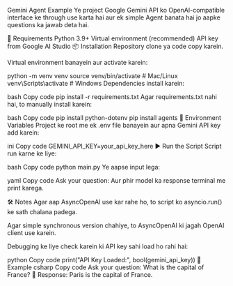 Gemini Agent Example
Ye project Google Gemini API ko OpenAI-compatible interface ke through use karta hai
aur ek simple Agent banata hai jo aapke questions ka jawab deta hai.

🔧 Requirements
Python 3.9+
Virtual environment (recommended)
API key from Google AI Studio
📦 Installation
Repository clone ya code copy karein.

Virtual environment banayein aur activate karein:

python -m venv venv
source venv/bin/activate   # Mac/Linux
venv\Scripts\activate      # Windows
Dependencies install karein:

bash Copy code pip install -r requirements.txt Agar requirements.txt nahi hai, to manually install karein:

bash Copy code pip install python-dotenv pip install agents 🔑 Environment Variables Project ke root me ek .env file banayein aur apna Gemini API key add karein:

ini Copy code GEMINI_API_KEY=your_api_key_here ▶️ Run the Script Script run karne ke liye:

bash Copy code python main.py Ye aapse input lega:

yaml Copy code Ask your question: Aur phir model ka response terminal me print karega.

🛠 Notes Agar aap AsyncOpenAI use kar rahe ho, to script ko asyncio.run() ke sath chalana padega.

Agar simple synchronous version chahiye, to AsyncOpenAI ki jagah OpenAI client use karein.

Debugging ke liye check karein ki API key sahi load ho rahi hai:

python Copy code print("API Key Loaded:", bool(gemini_api_key)) 📄 Example csharp Copy code Ask your question: What is the capital of France? 🤖 Response: Paris is the capital of France.
